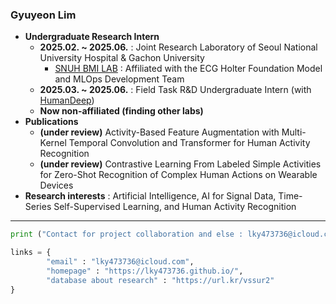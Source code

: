 ### Gyuyeon Lim

- **Undergraduate Research Intern**
  - **2025.02. ~ 2025.06.** : Joint Research Laboratory of Seoul National University Hospital & Gachon University 
     - <a href="https://sites.google.com/view/snuh-bmi-lab/home?authuser=0">SNUH BMI LAB</a> : Affiliated with the ECG Holter Foundation Model and MLOps Development Team
  - **2025.03. ~ 2025.06.** : Field Task R&D Undergraduate Intern (with <a href="https://www.humandeep.co.kr/">HumanDeep</a>)
  - **Now non-affiliated (finding other labs)**
- **Publications**
  - **(under review)** Activity-Based Feature Augmentation with Multi-Kernel Temporal Convolution and Transformer for Human Activity Recognition
  - **(under review)** Contrastive Learning From Labeled Simple Activities for Zero-Shot Recognition of Complex Human Actions on Wearable Devices
- **Research interests** : Artificial Intelligence, AI for Signal Data, Time-Series Self-Supervised Learning, and Human Activity Recognition

---


```python
print ("Contact for project collaboration and else : lky473736@icloud.com", end = "\n")

links = {
        "email" : "lky473736@icloud.com",
        "homepage" : "https://lky473736.github.io/",
        "database about research" : "https://url.kr/vssur2"
}
```
